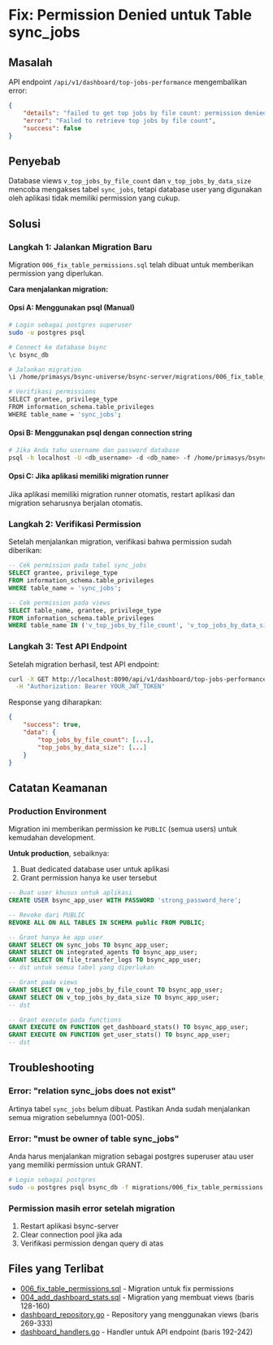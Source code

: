 # Fix: Permission Denied untuk Table sync_jobs

## Masalah
API endpoint `/api/v1/dashboard/top-jobs-performance` mengembalikan error:
```json
{
    "details": "failed to get top jobs by file count: permission denied for table sync_jobs",
    "error": "Failed to retrieve top jobs by file count",
    "success": false
}
```

## Penyebab
Database views `v_top_jobs_by_file_count` dan `v_top_jobs_by_data_size` mencoba mengakses tabel `sync_jobs`, tetapi database user yang digunakan oleh aplikasi tidak memiliki permission yang cukup.

## Solusi

### Langkah 1: Jalankan Migration Baru
Migration `006_fix_table_permissions.sql` telah dibuat untuk memberikan permission yang diperlukan.

**Cara menjalankan migration:**

#### Opsi A: Menggunakan psql (Manual)
```bash
# Login sebagai postgres superuser
sudo -u postgres psql

# Connect ke database bsync
\c bsync_db

# Jalankan migration
\i /home/primasys/bsync-universe/bsync-server/migrations/006_fix_table_permissions.sql

# Verifikasi permissions
SELECT grantee, privilege_type
FROM information_schema.table_privileges
WHERE table_name = 'sync_jobs';
```

#### Opsi B: Menggunakan psql dengan connection string
```bash
# Jika Anda tahu username dan password database
psql -h localhost -U <db_username> -d <db_name> -f /home/primasys/bsync-universe/bsync-server/migrations/006_fix_table_permissions.sql
```

#### Opsi C: Jika aplikasi memiliki migration runner
Jika aplikasi memiliki migration runner otomatis, restart aplikasi dan migration seharusnya berjalan otomatis.

### Langkah 2: Verifikasi Permission

Setelah menjalankan migration, verifikasi bahwa permission sudah diberikan:

```sql
-- Cek permission pada tabel sync_jobs
SELECT grantee, privilege_type
FROM information_schema.table_privileges
WHERE table_name = 'sync_jobs';

-- Cek permission pada views
SELECT table_name, grantee, privilege_type
FROM information_schema.table_privileges
WHERE table_name IN ('v_top_jobs_by_file_count', 'v_top_jobs_by_data_size');
```

### Langkah 3: Test API Endpoint

Setelah migration berhasil, test API endpoint:

```bash
curl -X GET http://localhost:8090/api/v1/dashboard/top-jobs-performance \
  -H "Authorization: Bearer YOUR_JWT_TOKEN"
```

Response yang diharapkan:
```json
{
    "success": true,
    "data": {
        "top_jobs_by_file_count": [...],
        "top_jobs_by_data_size": [...]
    }
}
```

## Catatan Keamanan

### Production Environment
Migration ini memberikan permission ke `PUBLIC` (semua users) untuk kemudahan development.

**Untuk production**, sebaiknya:
1. Buat dedicated database user untuk aplikasi
2. Grant permission hanya ke user tersebut

```sql
-- Buat user khusus untuk aplikasi
CREATE USER bsync_app_user WITH PASSWORD 'strong_password_here';

-- Revoke dari PUBLIC
REVOKE ALL ON ALL TABLES IN SCHEMA public FROM PUBLIC;

-- Grant hanya ke app user
GRANT SELECT ON sync_jobs TO bsync_app_user;
GRANT SELECT ON integrated_agents TO bsync_app_user;
GRANT SELECT ON file_transfer_logs TO bsync_app_user;
-- dst untuk semua tabel yang diperlukan

-- Grant pada views
GRANT SELECT ON v_top_jobs_by_file_count TO bsync_app_user;
GRANT SELECT ON v_top_jobs_by_data_size TO bsync_app_user;
-- dst

-- Grant execute pada functions
GRANT EXECUTE ON FUNCTION get_dashboard_stats() TO bsync_app_user;
GRANT EXECUTE ON FUNCTION get_user_stats() TO bsync_app_user;
-- dst
```

## Troubleshooting

### Error: "relation sync_jobs does not exist"
Artinya tabel `sync_jobs` belum dibuat. Pastikan Anda sudah menjalankan semua migration sebelumnya (001-005).

### Error: "must be owner of table sync_jobs"
Anda harus menjalankan migration sebagai postgres superuser atau user yang memiliki permission untuk GRANT.

```bash
# Login sebagai postgres
sudo -u postgres psql bsync_db -f migrations/006_fix_table_permissions.sql
```

### Permission masih error setelah migration
1. Restart aplikasi bsync-server
2. Clear connection pool jika ada
3. Verifikasi permission dengan query di atas

## Files yang Terlibat

- [006_fix_table_permissions.sql](./006_fix_table_permissions.sql) - Migration untuk fix permissions
- [004_add_dashboard_stats.sql](./004_add_dashboard_stats.sql) - Migration yang membuat views (baris 128-160)
- [dashboard_repository.go](../internal/repository/dashboard_repository.go) - Repository yang menggunakan views (baris 269-333)
- [dashboard_handlers.go](../internal/server/dashboard_handlers.go) - Handler untuk API endpoint (baris 192-242)
